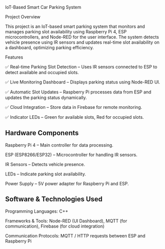 IoT-Based Smart Car Parking System

Project Overview

This project is an IoT-based smart parking system that monitors and manages parking slot availability using Raspberry Pi 4, ESP microcontrollers, and Node-RED for the user 
interface. The system detects vehicle presence using IR sensors and updates real-time slot availability on a dashboard, optimizing parking efficiency.

Features

✅ Real-time Parking Slot Detection – Uses IR sensors connected to ESP to detect available and occupied slots.

✅ Live Monitoring Dashboard – Displays parking status using Node-RED UI.

✅ Automatic Slot Updates – Raspberry Pi processes data from ESP and updates the parking status dynamically.

✅ Cloud Integration  – Store data in Firebase for remote monitoring.

✅ Indicator LEDs – Green for available slots, Red for occupied slots.


## Hardware Components

Raspberry Pi 4 – Main controller for data processing.

ESP (ESP8266/ESP32) – Microcontroller for handling IR sensors.

IR Sensors – Detects vehicle presence.

LEDs – Indicate parking slot availability.

Power Supply – 5V power adapter for Raspberry Pi and ESP.

## Software & Technologies Used

Programming Languages: C++

Frameworks & Tools: Node-RED (UI Dashboard), MQTT (for communication), Firebase (for cloud integration)

Communication Protocols: MQTT / HTTP requests between ESP and Raspberry Pi

